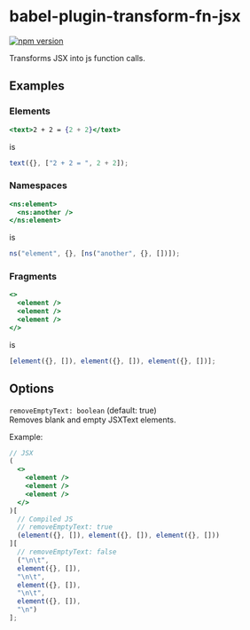 # babel-plugin-transform-fn-jsx

[![npm version](https://badge.fury.io/js/babel-plugin-transform-fn-jsx.svg)](https://www.npmjs.com/package/babel-plugin-transform-fn-jsx)

Transforms JSX into js function calls.

## Examples

### Elements

```jsx
<text>2 + 2 = {2 + 2}</text>
```

is

```js
text({}, ["2 + 2 = ", 2 + 2]);
```

### Namespaces

```jsx
<ns:element>
  <ns:another />
</ns:element>
```

is

```js
ns("element", {}, [ns("another", {}, [])]);
```

### Fragments

```jsx
<>
  <element />
  <element />
  <element />
</>
```

is

```js
[element({}, []), element({}, []), element({}, [])];
```

## Options

`removeEmptyText: boolean` (default: true)  
Removes blank and empty JSXText elements.

Example:

```jsx
// JSX
(
  <>
    <element />
    <element />
    <element />
  </>
)[
  // Compiled JS
  // removeEmptyText: true
  (element({}, []), element({}, []), element({}, []))
][
  // removeEmptyText: false
  ("\n\t",
  element({}, []),
  "\n\t",
  element({}, []),
  "\n\t",
  element({}, []),
  "\n")
];
```
